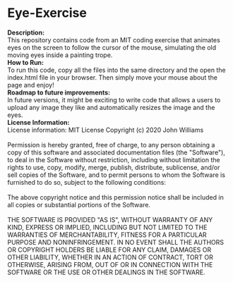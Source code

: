 # Eye-Exercise
<b>Description:</b><br>
This repository contains code from an MIT coding exercise that animates eyes on the screen to follow the cursor of the mouse, simulating the old moving eyes inside a painting trope.<br> 
<b>How to Run:</b><br> 
To run this code, copy all the files into the same directory and the open the index.html file in your browser. Then simply move your mouse about the page and enjoy!<br>
<b>Roadmap to future improvements:</b><br>
In future versions, it might be exciting to write code that allows a users to upload any image they like and automatically resizes the image and the eyes.<br> 
<b>License Information:</b><br>
License information: MIT License Copyright (c) 2020 John Williams<br>
<br>
Permission is hereby granted, free of charge, to any person obtaining a copy of this software and associated documentation files (the "Software"), to deal in the Software without restriction, including without limitation the rights to use, copy, modify, merge, publish, distribute, sublicense, and/or sell copies of the Software, and to permit persons to whom the Software is furnished to do so, subject to the following conditions:<br>
<br>
The above copyright notice and this permission notice shall be included in all copies or substantial portions of the Software.<br>
<br>
THE SOFTWARE IS PROVIDED "AS IS", WITHOUT WARRANTY OF ANY KIND, EXPRESS OR IMPLIED, INCLUDING BUT NOT LIMITED TO THE WARRANTIES OF MERCHANTABILITY, FITNESS FOR A PARTICULAR PURPOSE AND NONINFRINGEMENT. IN NO EVENT SHALL THE AUTHORS OR COPYRIGHT HOLDERS BE LIABLE FOR ANY CLAIM, DAMAGES OR OTHER LIABILITY, WHETHER IN AN ACTION OF CONTRACT, TORT OR OTHERWISE, ARISING FROM, OUT OF OR IN CONNECTION WITH THE SOFTWARE OR THE USE OR OTHER DEALINGS IN THE SOFTWARE.
<br>
